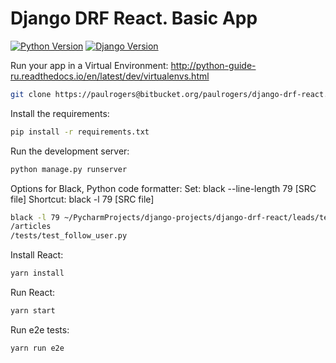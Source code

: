 # Django DRF React. Basic App

[![Python Version](https://img.shields.io/badge/python-3.6-brightgreen.svg)](https://python.org)
[![Django Version](https://img.shields.io/badge/django-2.2.5-brightgreen.svg)](https://djangoproject.com)

Run your app in a Virtual Environment: http://python-guide-ru.readthedocs.io/en/latest/dev/virtualenvs.html

```bash
git clone https://paulrogers@bitbucket.org/paulrogers/django-drf-react.git
```

Install the requirements:

```bash
pip install -r requirements.txt
```

Run the development server:

```bash
python manage.py runserver
```

Options for Black, Python code formatter:
Set: black --line-length 79 [SRC file]
Shortcut: black -l 79 [SRC file]

```bash
black -l 79 ~/PycharmProjects/django-projects/django-drf-react/leads/tests.py
/articles
/tests/test_follow_user.py
```

Install React:

```bash
yarn install
```

Run React:

```bash
yarn start
```

Run e2e tests:

```bash
yarn run e2e
```